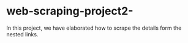 # web-scraping-project2-
In this project, we have elaborated how to scrape the details form the nested links.
